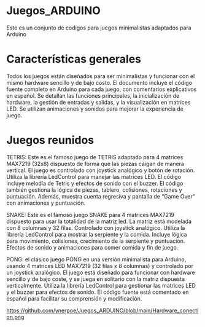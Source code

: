 
# Juegos_ARDUINO
Este es un conjunto de codigos para juegos minimalistas adaptados para Arduino

# Características generales
Todos los juegos están diseñados para ser minimalistas y funcionar con el mismo hardware sencillo y de bajo costo. El documento incluye el código fuente completo en Arduino para cada juego, con comentarios explicativos en español. Se detallan las funciones principales, la inicialización de hardware, la gestión de entradas y salidas, y la visualización en matrices LED. Se utilizan animaciones y sonidos para mejorar la experiencia de juego.

# Juegos reunidos
TETRIS: Este es el famoso juego de TETRIS adaptado para 4 matrices MAX7219 (32x8) dispuesto de forma que las piezas caigan de manera vertical. El juego es controlado con joystick analógico y botón de rotación. Utiliza la librería LedControl para manejar las matrices LED. El código incluye melodía de Tetris y efectos de sonido con el buzzer. El código también gestiona la lógica de piezas, tablero, colisiones, rotaciones y puntuación. Además, muestra cuenta regresiva y pantalla de “Game Over” con animaciones y puntuación.

SNAKE: Este es el famoso juego SNAKE para 4 matrices MAX7219 dispuesto para usar la totalidad de la matriz led. La matriz está modelada con 8 columnas y 32 filas. Controlado con joystick analógico. Utiliza la librería LedControl para mostrar la serpiente y la comida. Incluye lógica para movimiento, colisiones, crecimiento de la serpiente y puntuación. Efectos de sonido y animaciones para comer comida y fin de juego.

PONG: el clásico juego PONG en una versión minimalista para Arduino, usando 4 matrices LED MAX7219 (32 filas x 8 columnas) y controlado por un joystick analógico. El juego está diseñado para funcionar con hardware sencillo y de bajo coste, y se juega en solitario con la matriz dispuesta verticalmente. Utiliza la librería LedControl para gestionar las matrices LED y el buzzer para efectos de sonido. El código fuente está comentado en español para facilitar su comprensión y modificación.

https://github.com/ynerpoe/Juegos_ARDUINO/blob/main/Hardware_conection.png
